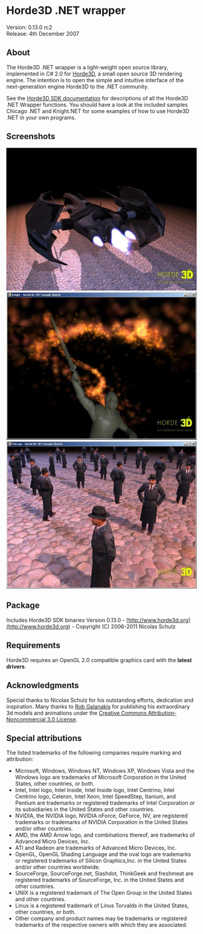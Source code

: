 Horde3D .NET wrapper
====================
Version: 0.13.0 rc2<br/>
Release: 4th December 2007<br/>

About
--------------------------------------------------------------------------------
The Horde3D .NET wrapper is a light-weight open source library, implemented in C# 2.0 for [Horde3D](http://www.horde3d.org), a small open source 3D rendering engine.
The intention is to open the simple and intuitive interface of the next-generation engine Horde3D to the .NET community.

See the [Horde3D SDK documentation](http://www.horde3d.org/docs/manual.html) for descriptions of all the Horde3D .NET Wrapper functions. 
You should have a look at the included samples Chicago .NET and Knight.NET for some examples of how to use Horde3D .NET in your own programs.

Screenshots
--------------------------------------------------------------------------------
![alt text](https://github.com/burkhardm/Horde3D-.NET-wrapper/blob/master/Screenshots/screenshot01.jpg?raw=true "Ship X")
![alt text](https://github.com/burkhardm/Horde3D-.NET-wrapper/blob/master/Screenshots/screenshot02.jpg?raw=true "Knight")
![alt text](https://github.com/burkhardm/Horde3D-.NET-wrapper/blob/master/Screenshots/screenshot03.jpg?raw=true "Chicago")


Package
--------------------------------------------------------------------------------
Includes Horde3D SDK binaries Version 0.13.0 - [http://www.horde3d.org](http://www.horde3d.org) - Copyright (C) 2006-2011 Nicolas Schulz

Requirements
--------------------------------------------------------------------------------
Horde3D requires an OpenGL 2.0 compatible graphics card with the **latest drivers**.

Acknowledgments
--------------------------------------------------------------------------------
Special thanks to Nicolas Schulz for his outstanding efforts, dedication and inspiration. Many thanks to [Rob Galanakis](http://robg3d.com/downloads.html) for publishing his extraordinary 3d models and animations under the [Creative Commons Attribution-Noncommercial 3.0 License](http://creativecommons.org/licenses/by-nc/3.0/).

Special attributions
--------------------------------------------------------------------------------
The listed trademarks of the following companies require marking and attribution:
 * Microsoft, Windows, Windows NT, Windows XP, Windows Vista and the Windows logo are trademarks of Microsoft Corporation in the United States, other countries, or both.
 * Intel, Intel logo, Intel Inside, Intel Inside logo, Intel Centrino, Intel Centrino logo, Celeron, Intel Xeon, Intel SpeedStep, Itanium, and Pentium are trademarks or registered trademarks of Intel Corporation or its subsidiaries in the United States and other countries.
 * NVIDIA, the NVIDIA logo, NVIDIA nForce, GeForce, NV, are registered trademarks or trademarks of NVIDIA Corporation in the United States and/or other countries. 
 * AMD, the AMD Arrow logo, and combinations thereof, are trademarks of Advanced Micro Devices, Inc.
 * ATI and Radeon are trademarks of Advanced Micro Devices, Inc.
 * OpenGL, OpenGL Shading Language and the oval logo are trademarks or registered trademarks of Silicon Graphics,Inc. in the United States and/or other countries worldwide.
 * SourceForge, SourceForge.net, Slashdot, ThinkGeek and freshmeat are registered trademarks of SourceForge, Inc. in the United States and other countries.
 * UNIX is a registered trademark of The Open Group in the United States and other countries.
 * Linux is a registered trademark of Linus Torvalds in the United States, other countries, or both.
 * Other company and product names may be trademarks or registered trademarks of the respective owners with which they are associated.
